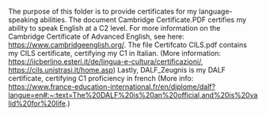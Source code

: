 The purpose of this folder is to provide certificates for my language-speaking abilities.
The document Cambridge Certificate.PDF certifies my ability to speak English at a C2 level. For more information on the Cambridge Certificate of Advanced English, see here: https://www.cambridgeenglish.org/.
The file Certifcato CILS.pdf contains my CILS certificate, certifying my C1 in Italian. (More information: https://iicberlino.esteri.it/de/lingua-e-cultura/certificazioni/, https://cils.unistrasi.it/home.asp)
Lastly, DALF_Zeugnis is my DALF certificate, certifying C1 proficiency in french (More info: https://www.france-education-international.fr/en/diplome/dalf?langue=en#:~:text=The%20DALF%20is%20an%20official,and%20is%20valid%20for%20life.)

